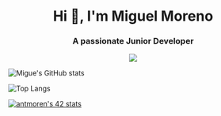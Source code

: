 <style>
.flex {
    display = flexbox;
  align-items = center;
  justify-content = center;
}
</style>



<h1 align="center">Hi 👋, I'm Miguel Moreno</h1>
<h3 align="center">A passionate Junior Developer </h3>

<p align="center">
  <a href="#">
    <img src="https://skillicons.dev/icons?i=html,css,bootstrap,js,git,vscode,c,vim" />
  </a>
</p>   

<div class="flex">
  
![Migue's GitHub stats](https://github-readme-stats.vercel.app/api?username=amiguelmoreno&show_icons=true&theme=tokyonight)

![Top Langs](https://github-readme-stats.vercel.app/api/top-langs/?username=amiguelmoreno&show_icons=true&theme=tokyonight)

 </div>
  
[![antmoren's 42 stats](https://badge42.vercel.app/api/v2/cl47airxk008409law51ifuyg/stats?cursusId=21&coalitionId=piscine)](https://github.com/JaeSeoKim/badge42)


